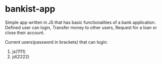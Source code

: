 # bankist-app
Simple app written in JS that has basic functionalities of a bank application. Defined user can login, Transfer money to other users, Request for a loan or close their account.

Current users(password in brackets) that can login:
1. js(1111)
2. jd(2222)
